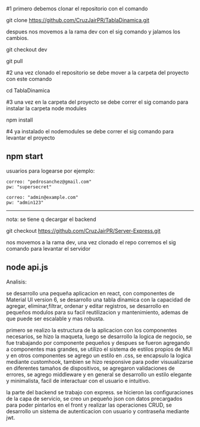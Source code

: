 #1 primero debemos clonar el repositorio con el comando

git clone  https://github.com/CruzJairPR/TablaDinamica.git

despues nos movemos a la rama dev con el sig comando y jalamos los cambios.

git checkout  dev

git pull

#2 una vez clonado el repositorio se debe mover a la carpeta del proyecto con este comando

cd TablaDinamica

#3 una vez en la carpeta del proyecto se debe correr el sig comando para instalar la carpeta node modules

npm install

#4 ya instalado el nodemodules se debe correr el sig comando para levantar el proyecto

npm start
-------------------------------------------------------------------------------------------------------------------------------------
usuarios para logearse por ejemplo:

    correo: "pedrosanchez@gmail.com"
    pw: "supersecret"
 
    correo: "admin@example.com"
    pw: "admin123"
---------------------------------------------------------------------------------------------------------------------------------------

nota: se tiene q decargar el backend

git checkout https://github.com/CruzJairPR/Server-Express.git

nos movemos a la rama dev, una vez clonado el repo corremos el sig comando para levantar  el servidor

node api.js
----------------------------------------------------------------------------------------------------------------------------------------

Analisis:

se desarrollo una pequeña aplicacion en react, con componentes de Material UI version 6,  se desarrollo una tabla dinamica con la capacidad de agregar, eliminar,filtrar, ordenar y editar registros, se desarrollo en pequeños modulos para su facil reutilizacion y mantenimiento, ademas de que puede ser escalable y mas robusta.  

primero se realizo  la estructura de la aplicacion con los componentes necesarios, se hizo la maqueta, luego se desarrollo la logica  de negocio, se fue trabajando por componente pequeños y despues se fueron agregando a componentes mas grandes, se utilizo el sistema de estilos propios de MUI y en otros componentes se agrego un estilo en .css, se encapsulo la logica mediante customhook, tambien se hizo responsive para poder visuualizarse en diferentes tamaños de dispositivos, se agregaron validaciones de errores, se agrego middleware y en general  se desarrollo un estilo elegante y minimalista, facil de interactuar con el usuario e intuitivo. 

la parte del backend se trabajo con express. se hicieron las configuraciones de la capa de servicio, se creo un pequeño json con datos precargados para poder pintarlos en el front y realizar las operaciones CRUD, se desarrollo un sistema de autenticacion con usuario y contraseña mediante jwt.
